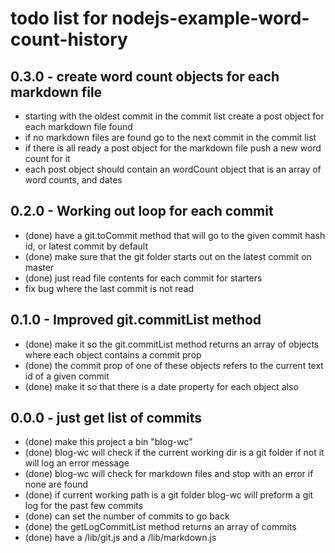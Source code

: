 # todo list for nodejs-example-word-count-history

## 0.3.0 - create word count objects for each markdown file
* starting with the oldest commit in the commit list create a post object for each markdown file found
* if no markdown files are found go to the next commit in the commit list
* if there is all ready a post object for the markdown file push a new word count for it
* each post object should contain an wordCount object that is an array of word counts, and dates


## 0.2.0 - Working out loop for each commit
* (done) have a git.toCommit method that will go to the given commit hash id, or latest commit by default
* (done) make sure that the git folder starts out on the latest commit on master
* (done) just read file contents for each commit for starters
* fix bug where the last commit is not read

## 0.1.0 - Improved git.commitList method
* (done) make it so the git.commitList method returns an array of objects where each object contains a commit prop
* (done) the commit prop of one of these objects refers to the current text id of a given commit
* (done) make it so that there is a date property for each object also

## 0.0.0 - just get list of commits
* (done) make this project a bin "blog-wc"
* (done) blog-wc will check if the current working dir is a git folder if not it will log an error message
* (done) blog-wc will check for markdown files and stop with an error if none are found
* (done) if current working path is a git folder blog-wc will preform a git log for the past few commits
* (done) can set the number of commits to go back
* (done) the getLogCommitList method returns an array of commits
* (done) have a /lib/git.js and a /lib/markdown.js